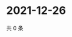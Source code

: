 # 2021-12-26

共 0 条

<!-- BEGIN WEIBO -->
<!-- 最后更新时间 Sun Dec 26 2021 18:15:20 GMT+0800 (China Standard Time) -->

<!-- END WEIBO -->
